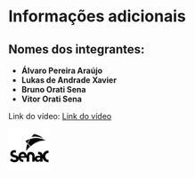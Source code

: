 # Informações adicionais

## Nomes dos integrantes:

- **Álvaro Pereira Araújo**
- **Lukas de Andrade Xavier**
- **Bruno Orati Sena**
- **Vitor Orati Sena** 

Link do vídeo:
[Link do vídeo](https://youtu.be/YqQTPbILHrk)

<img src="logo-SENAC.png" alt="Descrição da imagem" width="75" height="75">
